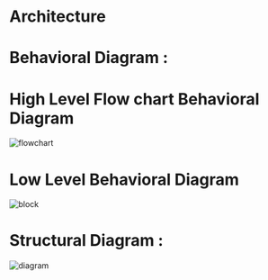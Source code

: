 # Architecture

  #  Behavioral Diagram :
 
  
  High Level Flow chart Behavioral Diagram
==========

![flowchart](https://user-images.githubusercontent.com/83902823/157908289-17f74e4f-bebf-46f3-afd3-ce05bd9c413a.jpeg)



  Low Level Behavioral Diagram 
=======
 ![block](https://user-images.githubusercontent.com/83902823/157919175-4213d918-a64f-4e4b-a4ea-c71180e54f45.png)


# Structural Diagram :

![diagram](https://user-images.githubusercontent.com/83902823/157889742-f15b4182-206e-4cb4-bcba-2c6fcb992e0c.jpeg)
